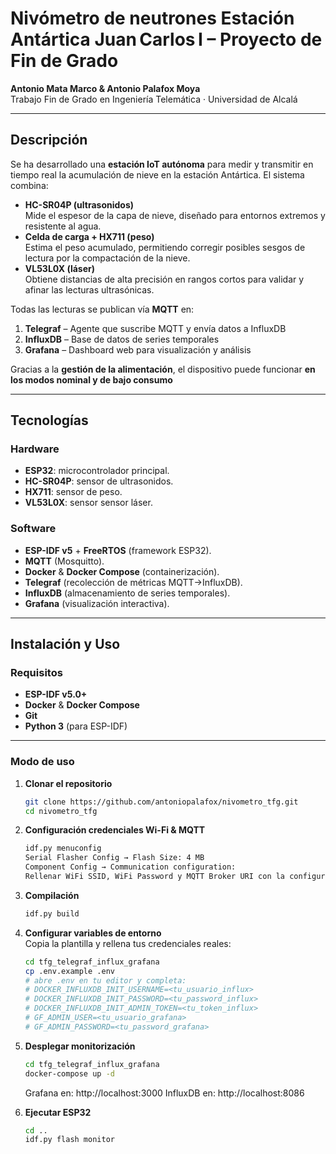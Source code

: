 # Nivómetro de neutrones Estación Antártica Juan Carlos I – Proyecto de Fin de Grado

**Antonio Mata Marco & Antonio Palafox Moya**  
Trabajo Fin de Grado en Ingeniería Telemática · Universidad de Alcalá

---

## Descripción

Se ha desarrollado una **estación IoT autónoma** para medir y transmitir en tiempo real la acumulación de nieve en la estación Antártica. El sistema combina:

- **HC-SR04P (ultrasonidos)**  
  Mide el espesor de la capa de nieve, diseñado para entornos extremos y resistente al agua.  
- **Celda de carga + HX711 (peso)**  
  Estima el peso acumulado, permitiendo corregir posibles sesgos de lectura por la compactación de la nieve.  
- **VL53L0X (láser)**  
  Obtiene distancias de alta precisión en rangos cortos para validar y afinar las lecturas ultrasónicas.

Todas las lecturas se publican vía **MQTT** en:

1. **Telegraf** – Agente que suscribe MQTT y envía datos a InfluxDB  
2. **InfluxDB** – Base de datos de series temporales  
3. **Grafana** – Dashboard web para visualización y análisis  

Gracias a la **gestión de la alimentación**, el dispositivo puede funcionar **en los modos nominal y de bajo consumo**

---

## Tecnologías

### Hardware
- **ESP32**: microcontrolador principal.  
- **HC-SR04P**: sensor de ultrasonidos.  
- **HX711**: sensor de peso.  
- **VL53L0X**: sensor sensor láser.

### Software
- **ESP-IDF v5** + **FreeRTOS** (framework ESP32).  
- **MQTT** (Mosquitto).  
- **Docker** & **Docker Compose** (containerización).  
- **Telegraf** (recolección de métricas MQTT→InfluxDB).  
- **InfluxDB** (almacenamiento de series temporales).  
- **Grafana** (visualización interactiva).

---

## Instalación y Uso

### Requisitos
- **ESP-IDF v5.0+**  
- **Docker** & **Docker Compose**  
- **Git**  
- **Python 3** (para ESP-IDF)

---

### Modo de uso

1. **Clonar el repositorio**  
   ```bash
   git clone https://github.com/antoniopalafox/nivometro_tfg.git
   cd nivometro_tfg
2. **Configuración credenciales Wi-Fi & MQTT**  
   ```bash
   idf.py menuconfig
   Serial Flasher Config → Flash Size: 4 MB
   Component Config → Communication configuration:
   Rellenar WiFi SSID, WiFi Password y MQTT Broker URI con la configuración deseada.
3. **Compilación**
    ```bash
    idf.py build
4. **Configurar variables de entorno**  
   Copia la plantilla y rellena tus credenciales reales:

    ```bash
    cd tfg_telegraf_influx_grafana
    cp .env.example .env
    # abre .env en tu editor y completa:
    # DOCKER_INFLUXDB_INIT_USERNAME=<tu_usuario_influx>
    # DOCKER_INFLUXDB_INIT_PASSWORD=<tu_password_influx>
    # DOCKER_INFLUXDB_INIT_ADMIN_TOKEN=<tu_token_influx>
    # GF_ADMIN_USER=<tu_usuario_grafana>
    # GF_ADMIN_PASSWORD=<tu_password_grafana>
5. **Desplegar monitorización**  
    ```bash
    cd tfg_telegraf_influx_grafana
    docker-compose up -d
    ```
   Grafana en: http://localhost:3000
   InfluxDB en: http://localhost:8086
6. **Ejecutar ESP32**
   ```bash
   cd ..
   idf.py flash monitor